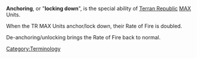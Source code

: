 **Anchoring**, or "**locking down**", is the special ability of [Terran
Republic](../etc/Terran_Republic.md) [MAX](../items/Mechanized_Assault_Exo-Suit.md) Units.

When the TR MAX Units anchor/lock down, their Rate of Fire is doubled.

De-anchoring/unlocking brings the Rate of Fire back to normal.

[Category:Terminology](../Category:Terminology.md)
